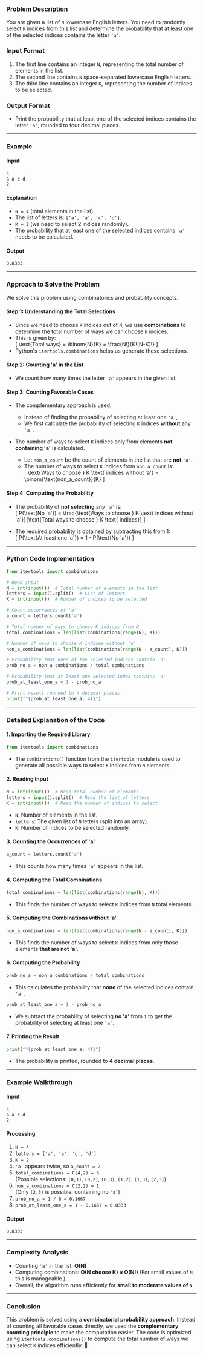### **Problem Description**  
You are given a list of `N` lowercase English letters. You need to randomly select `K` indices from this list and determine the probability that at least one of the selected indices contains the letter `'a'`.  

### **Input Format**  
1. The first line contains an integer `N`, representing the total number of elements in the list.  
2. The second line contains `N` space-separated lowercase English letters.  
3. The third line contains an integer `K`, representing the number of indices to be selected.  

### **Output Format**  
- Print the probability that at least one of the selected indices contains the letter `'a'`, rounded to four decimal places.  

---

### **Example**  

#### **Input**
```
4
a a c d
2
```
#### **Explanation**
- `N = 4` (total elements in the list).  
- The list of letters is: `['a', 'a', 'c', 'd']`.  
- `K = 2` (we need to select 2 indices randomly).  
- The probability that at least one of the selected indices contains `'a'` needs to be calculated.

#### **Output**
```
0.8333
```
---

### **Approach to Solve the Problem**  
We solve this problem using combinatorics and probability concepts.

#### **Step 1: Understanding the Total Selections**  
- Since we need to choose `K` indices out of `N`, we use **combinations** to determine the total number of ways we can choose `K` indices.  
- This is given by:  
  \[
  \text{Total ways} = \binom{N}{K} = \frac{N!}{K!(N-K)!}
  \]
- Python's `itertools.combinations` helps us generate these selections.

#### **Step 2: Counting 'a' in the List**  
- We count how many times the letter `'a'` appears in the given list.

#### **Step 3: Counting Favorable Cases**  
- The complementary approach is used:  
  - Instead of finding the probability of selecting at least one `'a'`,  
  - We first calculate the probability of selecting `K` indices **without** any `'a'`.  

- The number of ways to select `K` indices only from elements **not containing 'a'** is calculated.  
  - Let `non_a_count` be the count of elements in the list that are **not** `'a'`.  
  - The number of ways to select `K` indices from `non_a_count` is:  
    \[
    \text{Ways to choose } K \text{ indices without 'a'} = \binom{\text{non_a_count}}{K}
    \]

#### **Step 4: Computing the Probability**  
- The probability of **not selecting** any `'a'` is:  
  \[
  P(\text{No 'a'}) = \frac{\text{Ways to choose } K \text{ indices without 'a'}}{\text{Total ways to choose } K \text{ indices}}
  \]

- The required probability is obtained by subtracting this from 1:  
  \[
  P(\text{At least one 'a'}) = 1 - P(\text{No 'a'})
  \]

---

### **Python Code Implementation**
```python
from itertools import combinations

# Read input
N = int(input())  # Total number of elements in the list
letters = input().split()  # List of letters
K = int(input())  # Number of indices to be selected

# Count occurrences of 'a'
a_count = letters.count('a')

# Total number of ways to choose K indices from N
total_combinations = len(list(combinations(range(N), K)))

# Number of ways to choose K indices without 'a'
non_a_combinations = len(list(combinations(range(N - a_count), K)))

# Probability that none of the selected indices contain 'a'
prob_no_a = non_a_combinations / total_combinations

# Probability that at least one selected index contains 'a'
prob_at_least_one_a = 1 - prob_no_a

# Print result rounded to 4 decimal places
print(f"{prob_at_least_one_a:.4f}")
```

---

### **Detailed Explanation of the Code**  

#### **1. Importing the Required Library**
```python
from itertools import combinations
```
- The `combinations()` function from the `itertools` module is used to generate all possible ways to select `K` indices from `N` elements.

#### **2. Reading Input**
```python
N = int(input())  # Read total number of elements
letters = input().split()  # Read the list of letters
K = int(input())  # Read the number of indices to select
```
- `N`: Number of elements in the list.  
- `letters`: The given list of `N` letters (split into an array).  
- `K`: Number of indices to be selected randomly.

#### **3. Counting the Occurrences of 'a'**
```python
a_count = letters.count('a')
```
- This counts how many times `'a'` appears in the list.

#### **4. Computing the Total Combinations**
```python
total_combinations = len(list(combinations(range(N), K)))
```
- This finds the number of ways to select `K` indices from `N` total elements.  

#### **5. Computing the Combinations without 'a'**
```python
non_a_combinations = len(list(combinations(range(N - a_count), K)))
```
- This finds the number of ways to select `K` indices from only those elements **that are not 'a'**.

#### **6. Computing the Probability**
```python
prob_no_a = non_a_combinations / total_combinations
```
- This calculates the probability that **none** of the selected indices contain `'a'`.  

```python
prob_at_least_one_a = 1 - prob_no_a
```
- We subtract the probability of selecting **no 'a'** from `1` to get the probability of selecting at least one `'a'`.

#### **7. Printing the Result**
```python
print(f"{prob_at_least_one_a:.4f}")
```
- The probability is printed, rounded to **4 decimal places**.

---

### **Example Walkthrough**  

#### **Input**
```
4
a a c d
2
```
#### **Processing**
1. `N = 4`
2. `letters = ['a', 'a', 'c', 'd']`
3. `K = 2`
4. `'a'` appears twice, so `a_count = 2`
5. `total_combinations = C(4,2) = 6`  
   (Possible selections: `(0,1)`, `(0,2)`, `(0,3)`, `(1,2)`, `(1,3)`, `(2,3)`)
6. `non_a_combinations = C(2,2) = 1`  
   (Only `(2,3)` is possible, containing no `'a'`)
7. `prob_no_a = 1 / 6 = 0.1667`
8. `prob_at_least_one_a = 1 - 0.1667 = 0.8333`

#### **Output**
```
0.8333
```
---

### **Complexity Analysis**
- Counting `'a'` in the list: **O(N)**  
- Computing combinations: **O(N choose K) ≈ O(N!)** (For small values of `N`, this is manageable.)  
- Overall, the algorithm runs efficiently for **small to moderate values of `N`**.

---

### **Conclusion**
This problem is solved using a **combinatorial probability approach**. Instead of counting all favorable cases directly, we used the **complementary counting principle** to make the computation easier. The code is optimized using `itertools.combinations()` to compute the total number of ways we can select `K` indices efficiently. 🚀

